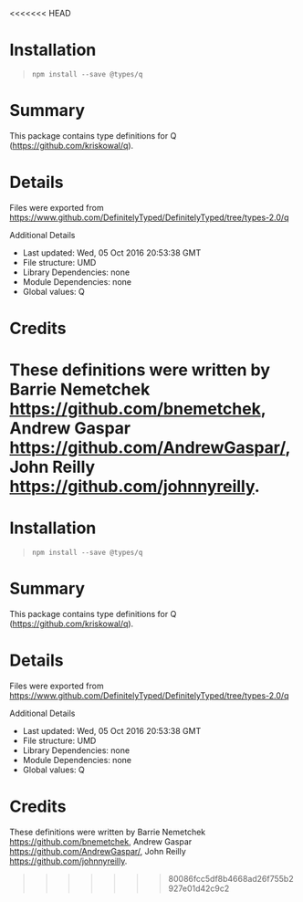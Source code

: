 <<<<<<< HEAD
# Installation
> `npm install --save @types/q`

# Summary
This package contains type definitions for Q (https://github.com/kriskowal/q).

# Details
Files were exported from https://www.github.com/DefinitelyTyped/DefinitelyTyped/tree/types-2.0/q

Additional Details
 * Last updated: Wed, 05 Oct 2016 20:53:38 GMT
 * File structure: UMD
 * Library Dependencies: none
 * Module Dependencies: none
 * Global values: Q

# Credits
These definitions were written by Barrie Nemetchek <https://github.com/bnemetchek>, Andrew Gaspar <https://github.com/AndrewGaspar/>, John Reilly <https://github.com/johnnyreilly>.
=======
# Installation
> `npm install --save @types/q`

# Summary
This package contains type definitions for Q (https://github.com/kriskowal/q).

# Details
Files were exported from https://www.github.com/DefinitelyTyped/DefinitelyTyped/tree/types-2.0/q

Additional Details
 * Last updated: Wed, 05 Oct 2016 20:53:38 GMT
 * File structure: UMD
 * Library Dependencies: none
 * Module Dependencies: none
 * Global values: Q

# Credits
These definitions were written by Barrie Nemetchek <https://github.com/bnemetchek>, Andrew Gaspar <https://github.com/AndrewGaspar/>, John Reilly <https://github.com/johnnyreilly>.
>>>>>>> 80086fcc5df8b4668ad26f755b2927e01d42c9c2
